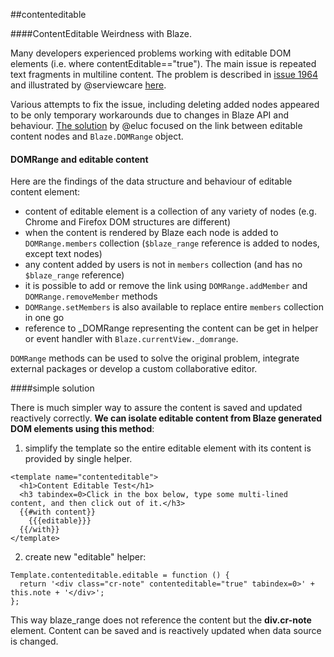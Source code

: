 ##contenteditable

####ContentEditable Weirdness with Blaze.

Many developers experienced problems working with editable DOM elements (i.e. where contentEditable=="true"). The main issue is repeated text fragments in multiline content. The problem is described in [issue 1964](https://github.com/meteor/meteor/issues/1964) and illustrated by @serviewcare [here](https://github.com/serviewcare/contenteditable).

Various attempts to fix the issue, including deleting added nodes appeared to be only temporary workarounds due to changes in Blaze API and behaviour. [The solution](https://github.com/eluck/contenteditable) by @eluc focused on the link between editable content nodes and `Blaze.DOMRange` object. 

#### DOMRange and editable content 

Here are the findings of the data structure and behaviour of editable content element:
* content of editable element is a collection of any variety of nodes (e.g. Chrome and Firefox DOM structures are different) 
* when the content is rendered by Blaze each node is added to `DOMRange.members` collection (`$blaze_range` reference is added to nodes, except text nodes) 
* any content added by users is not in `members` collection (and has no `$blaze_range` reference)
* it is possible to add or remove the link using `DOMRange.addMember` and `DOMRange.removeMember` methods
* `DOMRange.setMembers` is also available to replace entire `members` collection in one go
* reference to _DOMRange representing the content can be get in helper or event handler with `Blaze.currentView._domrange`.

`DOMRange` methods can be used to solve the original problem, integrate external packages or develop a custom collaborative editor. 

####simple solution

There is much simpler way to assure the content is saved and updated reactively correctly. **We can isolate editable content from Blaze generated DOM elements using this method**:

1. simplify the template so the entire editable element with its content is provided by single helper.
```
<template name="contenteditable">
  <h1>Content Editable Test</h1>
  <h3 tabindex=0>Click in the box below, type some multi-lined content, and then click out of it.</h3>
  {{#with content}}
    {{{editable}}}
  {{/with}}
</template>
```
2. create new "editable" helper: 
```
Template.contenteditable.editable = function () {
  return '<div class="cr-note" contenteditable="true" tabindex=0>' + this.note + '</div>';
};
```

This way blaze_range does not reference the content but the **div.cr-note** element. Content can be saved and is reactively updated when data source is changed. 

